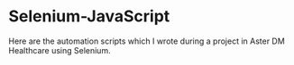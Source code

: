 # Selenium-JavaScript
Here are the automation scripts which I wrote during a project in Aster DM Healthcare using Selenium.
